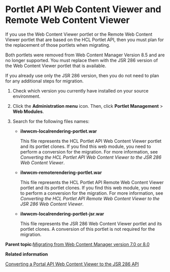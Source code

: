# Portlet API Web Content Viewer and Remote Web Content Viewer

If you use the Web Content Viewer portlet or the Remote Web Content Viewer portlet that are based on the HCL Portlet API, then you must plan for the replacement of those portlets when migrating.

Both portlets were removed from Web Content Manager Version 8.5 and are no longer supported. You must replace them with the JSR 286 version of the Web Content Viewer portlet that is available.

If you already use only the JSR 286 version, then you do not need to plan for any additional steps for migration.

1.  Check which version you currently have installed on your source environment.
2.  Click the **Administration menu** icon. Then, click **Portlet Management** \> **Web Modules**.

3.  Search for the following files names:

    -   **ilwwcm-localrendering-portlet.war**

        This file represents the HCL Portlet API Web Content Viewer portlet and its portlet clones. If you find this web module, you need to perform a conversion for the migration. For more information, see *Converting the HCL Portlet API Web Content Viewer to the JSR 286 Web Content Viewer*.

    -   **ilwwcm-remoterendering-portlet.war**

        This file represents the HCL Portlet API Remote Web Content Viewer portlet and its portlet clones. If you find this web module, you need to perform a conversion for the migration. For more information, see *Converting the HCL Portlet API Remote Web Content Viewer to the JSR 286 Web Content Viewer*.

    -   **ilwwcm-localrendering-portlet-jsr.war**

        This file represents the JSR 286 Web Content Viewer portlet and its portlet clones. A conversion of this portlet is not required for the migration.


**Parent topic:**[Migrating from Web Content Manager version 7.0 or 8.0](../migrate/mig_content_from_7-0.md)

**Related information**  


[Converting a Portal API Web Content Viewer to the JSR 286 API](../migrate/migrt_ptlt_api_wcm.md)

